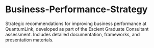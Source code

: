 # Business-Performance-Strategy
Strategic recommendations for improving business performance at QuantumLink, developed as part of the Escient Graduate Consultant assessment. Includes detailed documentation, frameworks, and presentation materials.
